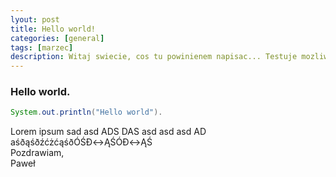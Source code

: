 ```yaml
---
lyout: post
title: Hello world!
categories: [general]
tags: [marzec]
description: Witaj swiecie, cos tu powinienem napisac... Testuje mozliwosci skórki.
---
```

### Hello world.  
```java
System.out.println("Hello world").
```

Lorem ipsum sad asd ADS DAS asd asd asd AD aśðąśðźćżćąśðÓŚÐ↔ĄŚÓÐ↔ĄŚ   
Pozdrawiam,  
Paweł
